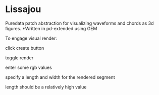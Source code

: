 # Lissajou
Puredata patch abstraction for visualizing waveforms and chords as 3d figures. *Written in pd-extended using GEM

To engage visual render:

click create button

toggle render

enter some rgb values

specify a length and width for the rendered segment

length should be a relatively high value
